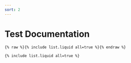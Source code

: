 ```yaml
---
sort: 2
---
```


# Test Documentation

```
{% raw %}{% include list.liquid all=true %}{% endraw %}
```
```
{% include list.liquid all=true %}
```